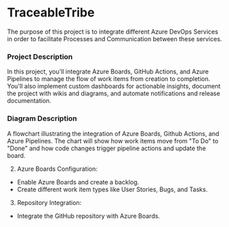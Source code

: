 # TraceableTribe

The purpose of this project is to integrate different Azure DevOps Services in order to facilitate Processes and Communication between these services.

### Project Description 

In this project, you'll integrate Azure Boards, GitHub Actions, and Azure Pipelines to manage the flow of work items from creation to completion. You'll also implement custom dashboards for actionable insights, document the project with wikis and diagrams, and automate notifications and release documentation.

### Diagram Description

A flowchart illustrating the integration of Azure Boards, Github Actions, and Azure Pipelines. The chart will show how work items move from "To Do" to "Done" and how code changes trigger pipeline actions and update the board.



2. Azure Boards Configuration:

- Enable Azure Boards and create a backlog.
- Create different work item types like User Stories, Bugs, and Tasks.

3. Repository Integration:

- Integrate the GitHub repository with Azure Boards.
